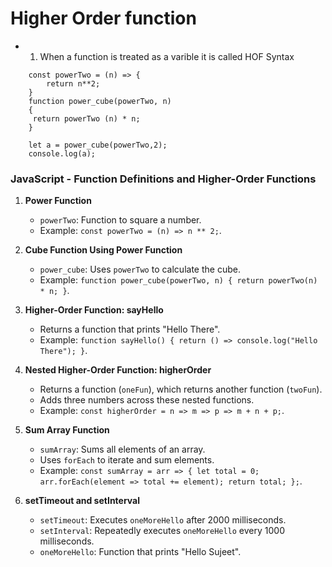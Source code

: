 # Higher Order function 
- 1) When a function is treated as a varible it is called HOF
Syntax 
```
    const powerTwo = (n) => {
        return n**2;
    }
    function power_cube(powerTwo, n)
    {
     return powerTwo (n) * n;
    }

    let a = power_cube(powerTwo,2);
    console.log(a);
```



### JavaScript - Function Definitions and Higher-Order Functions

1. **Power Function**
   - `powerTwo`: Function to square a number.
   - Example: `const powerTwo = (n) => n ** 2;`.

2. **Cube Function Using Power Function**
   - `power_cube`: Uses `powerTwo` to calculate the cube.
   - Example: `function power_cube(powerTwo, n) { return powerTwo(n) * n; }`.

3. **Higher-Order Function: sayHello**
   - Returns a function that prints "Hello There".
   - Example: `function sayHello() { return () => console.log("Hello There"); }`.

4. **Nested Higher-Order Function: higherOrder**
   - Returns a function (`oneFun`), which returns another function (`twoFun`).
   - Adds three numbers across these nested functions.
   - Example: `const higherOrder = n => m => p => m + n + p;`.

5. **Sum Array Function**
   - `sumArray`: Sums all elements of an array.
   - Uses `forEach` to iterate and sum elements.
   - Example: `const sumArray = arr => { let total = 0; arr.forEach(element => total += element); return total; };`.

6. **setTimeout and setInterval**
   - `setTimeout`: Executes `oneMoreHello` after 2000 milliseconds.
   - `setInterval`: Repeatedly executes `oneMoreHello` every 1000 milliseconds.
   - `oneMoreHello`: Function that prints "Hello Sujeet".


